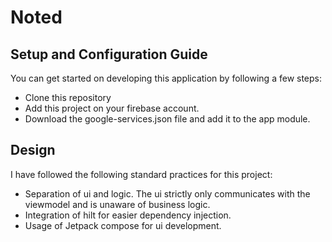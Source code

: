 # Noted

## Setup and Configuration Guide
You can get started on developing this application by following a few steps:
- Clone this repository
- Add this project on your firebase account.
- Download the google-services.json file and add it to the app module.

## Design
I have followed the following standard practices for this project:
- Separation of ui and logic. The ui strictly only communicates with the viewmodel and is unaware of business logic.
- Integration of hilt for easier dependency injection.
- Usage of Jetpack compose for ui development.
